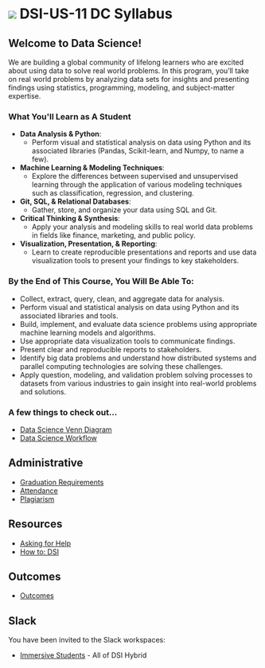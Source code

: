 
# ![](https://camo.githubusercontent.com/6ce15b81c1f06d716d753a61f5db22375fa684da/68747470733a2f2f67612d646173682e73332e616d617a6f6e6177732e636f6d2f70726f64756374696f6e2f6173736574732f6c6f676f2d39663838616536633963333837313639306533333238306663663535376633332e706e67) DSI-US-11 DC Syllabus

## Welcome to Data Science!

We are building a global community of lifelong learners who are excited about using data to solve real world problems. In this program, you’ll take on real world problems by analyzing data sets for insights and presenting findings using statistics, programming, modeling, and subject-matter expertise.

### What You'll Learn as A Student

- **Data Analysis & Python**:
  - Perform visual and statistical analysis on data using Python and its associated libraries (Pandas, Scikit-learn, and Numpy, to name a few).
- **Machine Learning & Modeling Techniques**:
  - Explore the differences between supervised and unsupervised learning through the application of various modeling techniques such as classification, regression, and clustering.
- **Git, SQL, & Relational Databases**:
  - Gather, store, and organize your data using SQL and Git.
- **Critical Thinking & Synthesis**:
  - Apply your analysis and modeling skills to real world data problems in fields like finance, marketing, and public policy.
- **Visualization, Presentation, & Reporting**:
  - Learn to create reproducible presentations and reports and use data visualization tools to present your findings to key stakeholders.

### By the End of This Course, You Will Be Able To:

- Collect, extract, query, clean, and aggregate data for analysis.
- Perform visual and statistical analysis on data using Python and its associated libraries and tools.
- Build, implement, and evaluate data science problems using appropriate machine learning models and algorithms.
- Use appropriate data visualization tools to communicate findings.
- Present clear and reproducible reports to stakeholders.
- Identify big data problems and understand how distributed systems and parallel computing technologies are solving these challenges.
- Apply question, modeling, and validation problem solving processes to datasets from various industries to gain insight into real-world problems and solutions.

### A few things to check out...

- [Data Science Venn Diagram](http://drewconway.com/zia/2013/3/26/the-data-science-venn-diagram)
- [Data Science Workflow](data-science-workflow.jpg)

## Administrative

- [Graduation Requirements](grad-requirements.md)
- [Attendance](attendance.md)
- [Plagiarism](Plagiarism.md)

## Resources

- [Asking for Help](asking-for-help.md)
- [How to: DSI](how-to-succeed.md)

## Outcomes

- [Outcomes](https://sites.google.com/generalassemb.ly/gadcoutcomes/home?authuser=0)

## Slack

You have been invited to the Slack workspaces:

- [Immersive Students](https://ga-students.slack.com) - All of DSI Hybrid

